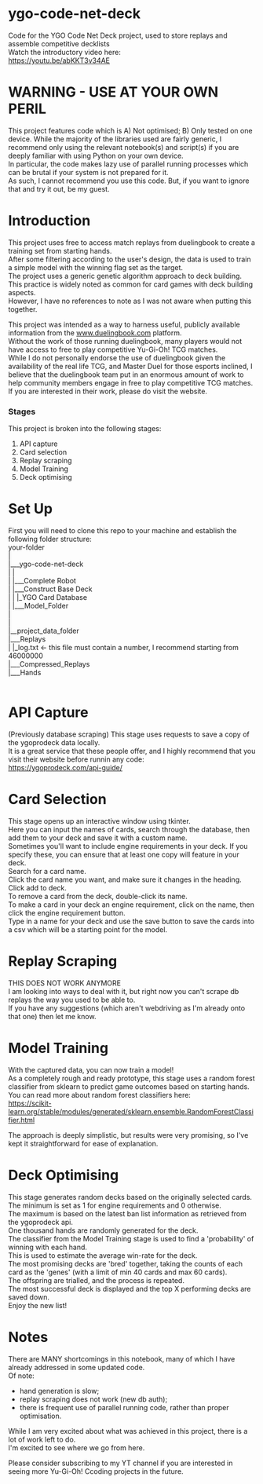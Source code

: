 # ygo-code-net-deck
Code for the YGO Code Net Deck project, used to store replays and assemble competitive decklists<br>
Watch the introductory video here:<br>
https://youtu.be/abKKT3v34AE

# WARNING - USE AT YOUR OWN PERIL
This project features code which is 
A) Not optimised;
B) Only tested on one device.
While the majority of the libraries used are fairly generic, I recommend only using the relevant notebook(s) and script(s) if you are 
deeply familiar with using Python on your own device.<br>
In particular, the code makes lazy use of parallel running processes which can be brutal if your system is not prepared for it.<br>
As such, I cannot recommend you use this code. But, if you want to ignore that and try it out, be my guest.<br>

# Introduction
This project uses free to access match replays from duelingbook to create a training set from starting hands.<br>
After some filtering according to the user's design, the data is used to train a simple model with the winning flag set as the target.<br>
The project uses a generic genetic algorithm approach to deck building.<br>
This practice is widely noted as common for card games with deck building aspects.<br>
However, I have no references to note as I was not aware when putting this together.

This project was intended as a way to harness useful, publicly available information from the www.duelingbook.com platform.<br>
Without the work of those running duelingbook, many players would not have access to free to play competitive Yu-Gi-Oh! TCG matches.<br>
While I do not personally endorse the use of duelingbook given the availability of the real life TCG, and Master Duel for those esports inclined,
I believe that the duelingbook team put in an enormous amount of work to help community members engage in free to play competitive TCG matches.<br>
If you are interested in their work, please do visit the website.

### Stages
This project is broken into the following stages:

1. API capture 
2. Card selection
3. Replay scraping
4. Model Training
5. Deck optimising

# Set Up
First you will need to clone this repo to your machine and establish the following folder structure:<br>
your-folder<br>
|<br>
|___ygo-code-net-deck<br>
|    |<br>
|    |___Complete Robot<br>
|    |___Construct Base Deck<br>
|    |    |_YGO Card Database<br>
|    |___Model_Folder<br>
|<br>
|<br>
|__project_data_folder<br>
    |___Replays<br>
    |    |_log.txt <- this file must contain a number, I recommend starting from 46000000<br>
    |___Compressed_Replays<br>
    |___Hands<br>
<br>

# API Capture
(Previously database scraping)
This stage uses requests to save a copy of the ygoprodeck data locally.<br>
It is a great service that these people offer, and I highly recommend that you visit their website before runnin any code:<br>
https://ygoprodeck.com/api-guide/

# Card Selection
This stage opens up an interactive window using tkinter.<br>
Here you can input the names of cards, search through the database, then add them to your deck and save it with a custom name.<br>
Sometimes you'll want to include engine requirements in your deck. If you specify these, you can ensure that at least one copy will feature in your deck.<br>
Search for a card name.<br>
Click the card name you want, and make sure it changes in the heading.<br>
Click add to deck.<br>
To remove a card from the deck, double-click its name.<br>
To make a card in your deck an engine requirement, click on the name, then click the engine requirement button.<br>
Type in a name for your deck and use the save button to save the cards into a csv which will be a starting point for the model.

# Replay Scraping
THIS DOES NOT WORK ANYMORE<br>
I am looking into ways to deal with it, but right now you can't scrape db replays the way you used to be able to.<br>
If you have any suggestions (which aren't webdriving as I'm already onto that one) then let me know.<br>

# Model Training
With the captured data, you can now train a model!<br>
As a completely rough and ready prototype, this stage uses a random forest classifier from sklearn to predict game outcomes based on starting hands.<br>
You can read more about random forest classifiers here:<br>
https://scikit-learn.org/stable/modules/generated/sklearn.ensemble.RandomForestClassifier.html

The approach is deeply simplistic, but results were very promising, so I've kept it straightforward for ease of explanation.

# Deck Optimising
This stage generates random decks based on the originally selected cards.<br>
The minimum is set as 1 for engine requirements and 0 otherwise.<br>
The maximum is based on the latest ban list information as retrieved from the ygoprodeck api.<br>
One thousand hands are randomly generated for the deck.<br>
The classifier from the Model Training stage is used to find a 'probability' of winning with each hand.<br>
This is used to estimate the average win-rate for the deck.<br>
The most promising decks are 'bred' together, taking the counts of each card as the 'genes' (with a limit of min 40 cards and max 60 cards).<br>
The offspring are trialled, and the process is repeated.<br>
The most successful deck is displayed and the top X performing decks are saved down.<br>
Enjoy the new list!

# Notes
There are MANY shortcomings in this notebook, many of which I have already addressed in some updated code.<br>
Of note:<br>
- hand generation is slow;
- replay scraping does not work (new db auth);
- there is frequent use of parallel running code, rather than proper optimisation.

While I am very excited about what was achieved in this project, there is a lot of work left to do.<br>
I'm excited to see where we go from here.<br>

Please consider subscribing to my YT channel if you are interested in seeing more Yu-Gi-Oh! Ccoding projects in the future.